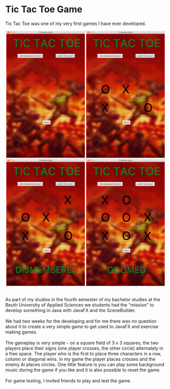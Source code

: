 # Tic Tac Toe Game
Tic Tac Toe was one of my very first games I have ever developed.

<p align="center">
    <img src="./doc/screenshot1.png"  width="49%" height="49%">
    <img src="./doc/screenshot2.png"  width="49%" height="49%">
    <img src="./doc/screenshot3.png"  width="49%" height="49%">
    <img src="./doc/screenshot4.png"  width="49%" height="49%">
</p>
<br/>
As part of my studies in the fourth semester of my bachelor studies at the Beuth University of Applied Sciences we students had the "mission" to develop something in Java with JavaFX and the SceneBuilder. 
<br/><br/>
We had two weeks for the developing and for me there was no question about it to create a very simple game to get used to JavaFX and exercise making games.
<br/><br/>
The gameplay is very simple - on a square field of 3 x 3 squares, the two players place their signs (one player crosses, the other circle) alternately in a free space. The player who is the first to place three characters in a row, column or diagonal wins. In my game the player places crosses and the enemy Ai places circles. One little feature is you can play some background music during the game if you like and it is also possible to reset the game.
<br/><br/>
For game testing, I invited friends to play and test the game.
